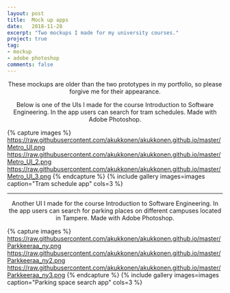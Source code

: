 ```yaml
---
layout: post
title:  Mock up apps
date:   2018-11-28
excerpt: "Two mockups I made for my university courses."
project: true
tag:
- mockup 
- adobe photoshop
comments: false
---
```



<center>These mockups are older than the two prototypes in my portfolio, so please forgive me for their appearance. 
    
Below is one of the UIs I made for the course Introduction to Software Engineering. In the app users can search for tram schedules. Made with Adobe Photoshop.</center>

{% capture images %}
	https://raw.githubusercontent.com/akukkonen/akukkonen.github.io/master/Metro_UI.png
	https://raw.githubusercontent.com/akukkonen/akukkonen.github.io/master/Metro_UI_2.png
	https://raw.githubusercontent.com/akukkonen/akukkonen.github.io/master/Metro_UI_3.png
{% endcapture %}
{% include gallery images=images caption="Tram schedule app" cols=3 %}   

---

<center>Another UI I made for the course Introduction to Software Engineering. In the app users can search for parking places on different campuses located in Tampere. Made with Adobe Photoshop.</center>

{% capture images %}
	https://raw.githubusercontent.com/akukkonen/akukkonen.github.io/master/Parkkeeraa_ny.png
	https://raw.githubusercontent.com/akukkonen/akukkonen.github.io/master/Parkkeeraa_ny2.png
	https://raw.githubusercontent.com/akukkonen/akukkonen.github.io/master/Parkkeeraa_ny3.png
{% endcapture %}
{% include gallery images=images caption="Parking space search app" cols=3 %}   

